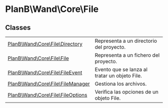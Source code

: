 
                                                                                                                                            
    
# PlanB\Wand\Core\File



## Classes
| | |
| --- | --- |
| [PlanB\Wand\Core\File\Directory](../../../PlanB/Wand/Core/File/Directory.md) | Representa a un directorio del proyecto. |
| [PlanB\Wand\Core\File\File](../../../PlanB/Wand/Core/File/File.md) | Representa a un fichero del proyecto. |
| [PlanB\Wand\Core\File\FileEvent](../../../PlanB/Wand/Core/File/FileEvent.md) | Evento que se lanza al tratar un objeto File. |
| [PlanB\Wand\Core\File\FileManager](../../../PlanB/Wand/Core/File/FileManager.md) | Gestiona los archivos. |
| [PlanB\Wand\Core\File\FileOptions](../../../PlanB/Wand/Core/File/FileOptions.md) | Verifica las opciones de un objeto File. |






                                                                                                                                                                                                                                                                                                                                                                                                            
    
                                                                                                                                                                                                                                                                             
                